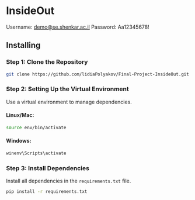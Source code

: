 # InsideOut
Username: demo@se.shenkar.ac.il
Password: Aa12345678!
## Installing

### Step 1: Clone the Repository

```bash
git clone https://github.com/lidiaPolyakov/Final-Project-InsideOut.git
```

### Step 2: Setting Up the Virtual Environment

Use a virtual environment to manage dependencies.
#### Linux/Mac:
```bash
source env/bin/activate
```

#### Windows:
```bash
winenv\Scripts\activate
```

### Step 3: Install Dependencies
Install all dependencies in the `requirements.txt` file.

```bash
pip install -r requirements.txt
```
